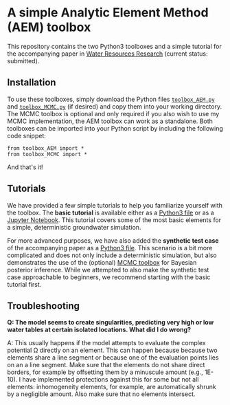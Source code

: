 # A simple Analytic Element Method (AEM) toolbox

This repository contains the two Python3 toolboxes and a simple tutorial for the accompanying paper in [Water Resources Research](https://agupubs.onlinelibrary.wiley.com/journal/19447973) (current status: submitted).

## Installation

To use these toolboxes, simply download the Python files [`toolbox_AEM.py`](https://github.com/MaxRamgraber/Simple-AEM-Toolbox/blob/main/toolbox_AEM.py) and [`toolbox_MCMC.py`](https://github.com/MaxRamgraber/Simple-AEM-Toolbox/blob/main/toolbox_MCMC.py) (if desired) and copy them into your working directory. The MCMC toolbox is optional and only required if you also wish to use my MCMC implementation, the AEM toolbox can work as a standalone. Both toolboxes can be imported into your Python script by including the following code snippet:

```
from toolbox_AEM import *
from toolbox_MCMC import *
```

And that's it! 

## Tutorials

We have provided a few simple tutorials to help you familiarize yourself with the toolbox. The **basic tutorial** is available either as a [Python3 file](https://github.com/MaxRamgraber/Simple-AEM-Toolbox/tree/main/Tutorials/basic_tutorial) or as a [Jupyter Notebook](https://github.com/MaxRamgraber/Simple-AEM-Toolbox/tree/main/Jupyter%20Notebooks). This tutorial covers some of the most basic elements for a simple, deterministic groundwater simulation.

For more advanced purposes, we have also added the **synthetic test case** of the accompanying paper as a [Python3 file](https://github.com/MaxRamgraber/Simple-AEM-Toolbox/tree/main/Tutorials/synthetic_reference). This scenario is a bit more complicated and does not only include a deterministic simulation, but also demonstrates the use of the (optional) [MCMC toolbox](https://github.com/MaxRamgraber/Simple-AEM-Toolbox/blob/main/toolbox_MCMC.py) for Bayesian posterior inference. While we attempted to also make the synthetic test case approachable to beginners, we recommend starting with the basic tutorial first.

## Troubleshooting

**Q: The model seems to create singularities, predicting very high or low water tables at certain isolated locations. What did I do wrong?**

A: This usually happens if the model attempts to evaluate the complex potential Ω directly on an element. This can happen because because two elements share a line segment or because one of the evaluation points lies on an a line segment. Make sure that the elements do not share direct borders, for example by offsetting them by a minuscule amount (e.g., 1E-10). I have implemented protections against this for some but not all elements: inhomogeneity elements, for example, are automatically shrunk by a negligible amount. Also make sure that no elements intersect.

